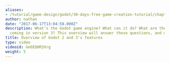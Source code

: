 ```yaml
---
aliases:
- /tutorial/game-design/godot/30-days-free-game-creation-tutorial/chapter4/26_overview_of_godot_2_and_3's_features_
author: nathan
date: "2017-06-17T13:04:58.000Z"
description: What’s the Godot game engine? What can it do? What are the new features
  coming in version 3? This overview will answer those questions, and more.
title: Overview of Godot 2 and 3's features
type: video
videoid: Ge6EQHR3Xrg
weight: 5
---
```

